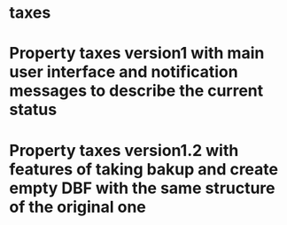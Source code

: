 ﻿# taxes
# Property taxes version1 with main user interface and notification messages to describe the current status
# Property taxes version1.2 with features of taking bakup and create empty DBF with the same structure of the original one
